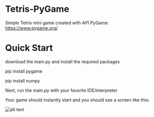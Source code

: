 # Tetris-PyGame
Simple Tetris mini game created with API PyGame: https://www.pygame.org/

# Quick Start
download the main.py and install the required packages

pip install pygame

pip install numpy

Next, run the main.py with your favorite IDE/interpreter 

Your game should instantly start and you should see a screen like this:

![alt text](https://github.com/lolostheman/Tetris-PyGame/snip1.png?raw=true)
